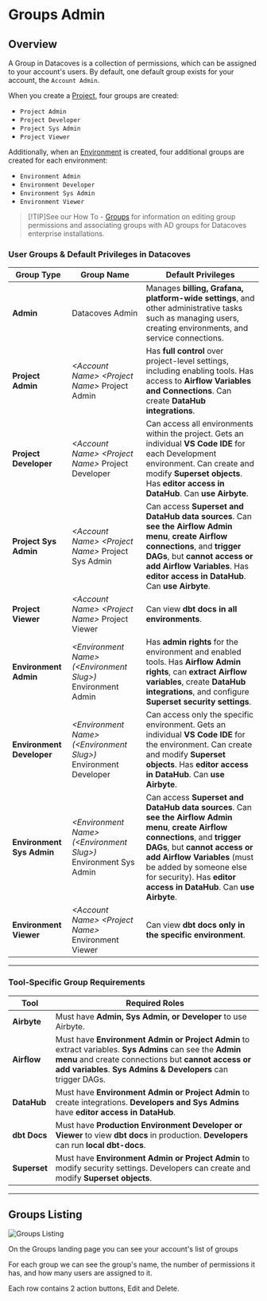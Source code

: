 # Groups Admin

## Overview

A Group in Datacoves is a collection of permissions, which can be assigned to your account's users.
By default, one default group exists for your account, the `Account Admin`. 

When you create a [Project](/reference/admin-menu/projects.md), four groups are created:
- `Project Admin`
- `Project Developer`
- `Project Sys Admin`
- `Project Viewer` 

Additionally, when an [Environment](/reference/admin-menu/environments.md) is created, four additional groups are created for each environment: 
- `Environment Admin`
- `Environment Developer`
- `Environment Sys Admin`
- `Environment Viewer`

>[!TIP]See our How To - [Groups](how-tos/datacoves/how_to_groups.md) for information on editing group permissions and associating groups with AD groups for Datacoves enterprise installations.

### **User Groups & Default Privileges in Datacoves**

| **Group Type**              | **Group Name**                                          | **Default Privileges**                                                                                         |
|----------------------------|--------------------------------------------------------|--------------------------------------------------------------------------------------------------------------|
| **Admin**                  | Datacoves Admin                                        | Manages **billing, Grafana, platform-wide settings**, and other administrative tasks such as managing users, creating environments, and service connections. |
| **Project Admin**          | _\<Account Name\> \<Project Name\>_ Project Admin     | Has **full control** over project-level settings, including enabling tools. Has access to **Airflow Variables and Connections**. Can create **DataHub integrations**. |
| **Project Developer**      | _\<Account Name\> \<Project Name\>_ Project Developer | Can access all environments within the project. Gets an individual **VS Code IDE** for each Development environment. Can create and modify **Superset objects**. Has **editor access in DataHub**. Can **use Airbyte**. |
| **Project Sys Admin**      | _\<Account Name\> \<Project Name\>_ Project Sys Admin | Can access **Superset and DataHub data sources**. Can **see the Airflow Admin menu**, **create Airflow connections**, and **trigger DAGs**, but **cannot access or add Airflow Variables**. Has **editor access in DataHub**. Can **use Airbyte**. |
| **Project Viewer**         | _\<Account Name\> \<Project Name\>_ Project Viewer    | Can view **dbt docs in all environments**. |
| **Environment Admin**      | _\<Environment Name\> (\<Environment Slug\>)_ Environment Admin | Has **admin rights** for the environment and enabled tools. Has **Airflow Admin rights**, can **extract Airflow variables**, create **DataHub integrations**, and configure **Superset security settings**. |
| **Environment Developer**  | _\<Environment Name\> (\<Environment Slug\>)_ Environment Developer | Can access only the specific environment. Gets an individual **VS Code IDE** for the environment. Can create and modify **Superset objects**. Has **editor access in DataHub**. Can **use Airbyte**. |
| **Environment Sys Admin**  | _\<Environment Name\> (\<Environment Slug\>)_ Environment Sys Admin | Can access **Superset and DataHub data sources**. Can **see the Airflow Admin menu**, **create Airflow connections**, and **trigger DAGs**, but **cannot access or add Airflow Variables** (must be added by someone else for security). Has **editor access in DataHub**. Can **use Airbyte**. |
| **Environment Viewer**     | _\<Account Name\> \<Project Name\>_ Environment Viewer | Can view **dbt docs only in the specific environment**. |

---

### **Tool-Specific Group Requirements**

| **Tool**      | **Required Roles** |
|--------------|-------------------|
| **Airbyte** | Must have **Admin, Sys Admin, or Developer** to use Airbyte. |
| **Airflow** | Must have **Environment Admin or Project Admin** to extract variables. **Sys Admins** can see the **Admin menu** and create connections but **cannot access or add variables**. **Sys Admins & Developers** can trigger DAGs. |
| **DataHub** | Must have **Environment Admin or Project Admin** to create integrations. **Developers and Sys Admins** have **editor access in DataHub**. |
| **dbt Docs** | Must have **Production Environment Developer or Viewer** to view **dbt docs** in production. **Developers** can run **local dbt-docs**. |
| **Superset** | Must have **Environment Admin or Project Admin** to modify security settings. Developers can create and modify **Superset objects**. |


---
## Groups Listing

![Groups Listing](./assets/groups_listing.gif)

On the Groups landing page you can see your account's list of groups

For each group we can see the group's name, the number of permissions it has, and how many users are assigned to it.

Each row contains 2 action buttons, Edit and Delete.